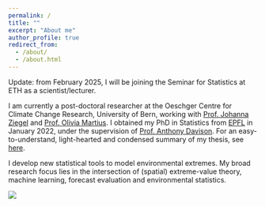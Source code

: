 ```yaml
---
permalink: /
title: ""
excerpt: "About me"
author_profile: true
redirect_from: 
  - /about/
  - /about.html
---
```


Update: from February 2025, I will be joining the Seminar for Statistics at ETH as a scientist/lecturer. 

I am currently a post-doctoral researcher at the Oeschger Centre for Climate Change Research, University of Bern, working with [Prof. Johanna Ziegel](https://people.math.ethz.ch/~ziegelj/index.html) and [Prof. Olivia Martius](https://www.geography.unibe.ch/about_us/staff/prof_dr_romppainen_martius_olivia/index_eng.html). I obtained my PhD in Statistics from [EPFL](https://www.epfl.ch/labs/stat/) in January 2022, under the supervision of [Prof. Anthony Davison](https://people.epfl.ch/anthony.davison?lang=en). For an easy-to-understand, light-hearted and condensed summary of my thesis, see [here](https://www.youtube.com/watch?v=3fuS3CNJwaM&t).

I develop new statistical tools to model environmental extremes. My broad research focus lies in the intersection of (spatial) extreme-value theory, machine learning, forecast evaluation and environmental statistics. 

![](http://kohrrelation.github.io/images/Nasi_lemak.jpeg)

